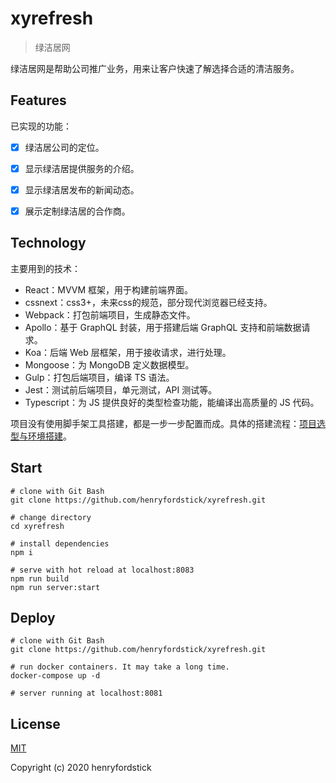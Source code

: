 # xyrefresh

> 绿洁居网

绿洁居网是帮助公司推广业务，用来让客户快速了解选择合适的清洁服务。

## Features

已实现的功能：

- [x] 绿洁居公司的定位。
- [x] 显示绿洁居提供服务的介绍。
- [x] 显示绿洁居发布的新闻动态。
- [x] 展示定制绿洁居的合作商。


## Technology

主要用到的技术：

- React：MVVM 框架，用于构建前端界面。
- cssnext：css3+，未来css的规范，部分现代浏览器已经支持。
- Webpack：打包前端项目，生成静态文件。
- Apollo：基于 GraphQL 封装，用于搭建后端 GraphQL 支持和前端数据请求。
- Koa：后端 Web 层框架，用于接收请求，进行处理。
- Mongoose：为 MongoDB 定义数据模型。
- Gulp：打包后端项目，编译 TS 语法。
- Jest：测试前后端项目，单元测试，API 测试等。
- Typescript：为 JS 提供良好的类型检查功能，能编译出高质量的 JS 代码。

项目没有使用脚手架工具搭建，都是一步一步配置而成。具体的搭建流程：[项目选型与环境搭建](https://github.com/henryfordstick/xyrefresh/blob/master/Introduction.md)。

## Start

```shell
# clone with Git Bash
git clone https://github.com/henryfordstick/xyrefresh.git

# change directory
cd xyrefresh

# install dependencies
npm i

# serve with hot reload at localhost:8083
npm run build
npm run server:start
```

## Deploy

```shell
# clone with Git Bash
git clone https://github.com/henryfordstick/xyrefresh.git

# run docker containers. It may take a long time.
docker-compose up -d

# server running at localhost:8081
```

## License

[MIT](https://github.com/henryfordstick/xyrefresh/blob/master/LICENSE)

Copyright (c) 2020 henryfordstick




